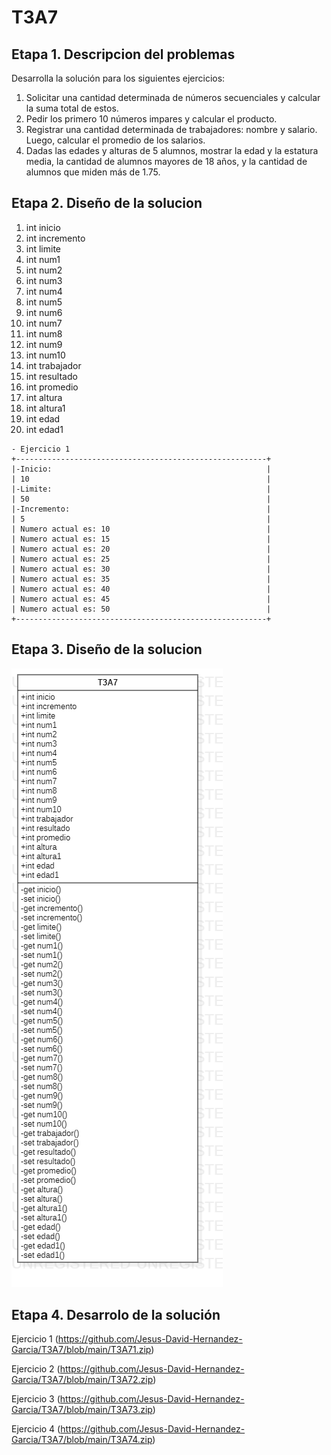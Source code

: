 # T3A7
## Etapa 1. Descripcion del problemas

Desarrolla la solución para los siguientes ejercicios:

1. Solicitar una cantidad determinada de números secuenciales y calcular la suma total de estos.
2. Pedir los primero 10 números impares y calcular el producto.
3. Registrar una cantidad determinada de trabajadores: nombre y salario. Luego, calcular el promedio de los salarios.
4. Dadas las edades y alturas de 5 alumnos, mostrar la edad y la estatura media, la cantidad de alumnos mayores de 18 años, y la cantidad de alumnos que miden más de 1.75.

## Etapa 2. Diseño de la solucion

 1. int inicio
 2. int incremento
 3. int limite
 5. int num1
 6. int num2
 7. int num3
 8. int num4
 9. int num5
10. int num6
11. int num7
12. int num8
13. int num9
14. int num10
15. int trabajador
16. int resultado
17. int promedio
18. int altura
19. int altura1
20. int edad
21. int edad1
  
~~~
- Ejercicio 1
+--------------------------------------------------------+
|-Inicio:                                                |
| 10                                                     |
|-Limite:                                                |
| 50                                                     |
|-Incremento:                                            |
| 5                                                      |
| Numero actual es: 10                                   |
| Numero actual es: 15                                   |
| Numero actual es: 20                                   |
| Numero actual es: 25                                   |
| Numero actual es: 30                                   |
| Numero actual es: 35                                   |
| Numero actual es: 40                                   |
| Numero actual es: 45                                   |
| Numero actual es: 50                                   |
+--------------------------------------------------------+
~~~


## Etapa 3. Diseño de la solucion

![](https://github.com/Jesus-David-Hernandez-Garcia/T3A7/blob/main/T3A7.png)

## Etapa 4. Desarrolo de la solución

Ejercicio 1
(https://github.com/Jesus-David-Hernandez-Garcia/T3A7/blob/main/T3A71.zip)

Ejercicio 2
(https://github.com/Jesus-David-Hernandez-Garcia/T3A7/blob/main/T3A72.zip)

Ejercicio 3
(https://github.com/Jesus-David-Hernandez-Garcia/T3A7/blob/main/T3A73.zip)

Ejercicio 4
(https://github.com/Jesus-David-Hernandez-Garcia/T3A7/blob/main/T3A74.zip)

